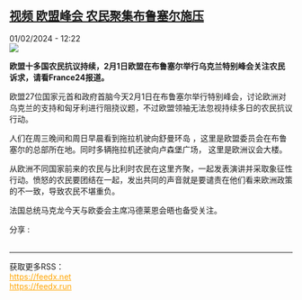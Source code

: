 <!--1706787902000-->
[视频 欧盟峰会 农民聚集布鲁塞尔施压](https://www.rfi.fr/cn/%E6%AC%A7%E6%B4%B2/20240201-%E8%A7%86%E9%A2%91-%E6%AC%A7%E7%9B%9F%E5%B3%B0%E4%BC%9A-%E5%86%9C%E6%B0%91%E8%81%9A%E9%9B%86%E5%B8%83%E9%B2%81%E5%A1%9E%E5%B0%94%E6%96%BD%E5%8E%8B)
------

<div>01/02/2024 - 12:22</div><img src="https://s.rfi.fr/media/display/62825478-bce7-11ee-a604-005056a90284/w:1280/p:16x9/Agriculteurs%20en%20col%C3%A8re%20en%20France.JPG"><p><strong>欧盟十多国农民抗议持续，2月1日欧盟在布鲁塞尔举行乌克兰特别峰会关注农民诉求，请看France24报道。        </strong></p><div><p>欧盟27位国家元首和政府首脑今天2月1日在布鲁塞尔举行特别峰会，讨论欧洲对乌克兰的支持和匈牙利进行阻挠议题，不过欧盟领袖无法忽视持续多日的农民抗议行动。</p><p>人们在周三晚间和周日早晨看到拖拉机驶向舒曼环岛 ，这里是欧盟委员会在布鲁塞尔的总部所在地。同时多辆拖拉机还驶向卢森堡广场， 这里是欧洲议会大楼。</p><p>从欧洲不同国家前来的农民与比利时农民在这里齐聚，一起发表演讲并采取象征性行动。愤怒的农民要团结在一起，发出共同的声音就是要谴责在他们看来欧洲政策的不一致，导致农民不堪重负。</p><p>法国总统马克龙今天与欧委会主席冯德莱恩会晤也备受关注。</p><div data-selfpromo-newsletter></div><div data-selfpromo-app></div></div><div><div>分享 :</div><div><a href="https://www.facebook.com/dialog/share?app_id=113191652055439&amp;href=https%3A%2F%2Frfi.my%2FAJ6E.F&amp;redirect_uri=https%3A%2F%2Fwww.rfi.fr%2Fcn%2F%25E6%25AC%25A7%25E6%25B4%25B2%2F20240201-%25E8%25A7%2586%25E9%25A2%2591-%25E6%25AC%25A7%25E7%259B%259F%25E5%25B3%25B0%25E4%25BC%259A-%25E5%2586%259C%25E6%25B0%2591%25E8%2581%259A%25E9%259B%2586%25E5%25B8%2583%25E9%25B2%2581%25E5%25A1%259E%25E5%25B0%2594%25E6%2596%25BD%25E5%258E%258B&amp;locale=zh_CN" target="_blank" rel="noopener nofollow"><span></span></a><a href="whatsapp://send?text=%E8%A7%86%E9%A2%91%20%E6%AC%A7%E7%9B%9F%E5%B3%B0%E4%BC%9A%20%E5%86%9C%E6%B0%91%E8%81%9A%E9%9B%86%E5%B8%83%E9%B2%81%E5%A1%9E%E5%B0%94%E6%96%BD%E5%8E%8B%20-%20https%3A%2F%2Frfi.my%2FAJ6E.W" target="_blank" rel="noopener nofollow"><span></span></a><a href="https://web.whatsapp.com/send?text=%E8%A7%86%E9%A2%91%20%E6%AC%A7%E7%9B%9F%E5%B3%B0%E4%BC%9A%20%E5%86%9C%E6%B0%91%E8%81%9A%E9%9B%86%E5%B8%83%E9%B2%81%E5%A1%9E%E5%B0%94%E6%96%BD%E5%8E%8B%20-%20https%3A%2F%2Frfi.my%2FAJ6E.W" target="_blank" rel="noopener nofollow"><span></span></a><a href="https://x.com/intent/tweet?url=https%3A%2F%2Frfi.my%2FAJ6E.X&amp;via=RFI_Cn&amp;related=RFI_Cn&amp;text=%E8%A7%86%E9%A2%91%20%E6%AC%A7%E7%9B%9F%E5%B3%B0%E4%BC%9A%20%E5%86%9C%E6%B0%91%E8%81%9A%E9%9B%86%E5%B8%83%E9%B2%81%E5%A1%9E%E5%B0%94%E6%96%BD%E5%8E%8B&amp;lang=zh-cn" target="_blank" rel="noopener nofollow"><span></span></a><span data-root-share><share-button v-on:open="openModal"></share-button><share-modal v-if="displayModal" v-on:close="closeModal"></share-modal></span></div></div><br><hr><div>获取更多RSS：<br><a href="https://feedx.net" style="color:orange" target="_blank">https://feedx.net</a> <br><a href="https://feedx.run" style="color:orange" target="_blank">https://feedx.run</a><br></div>
